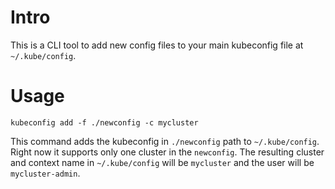 # Intro
This is a CLI tool to add new config files to your main kubeconfig file at
`~/.kube/config`. 

# Usage 
```
kubeconfig add -f ./newconfig -c mycluster 
```
This command adds the kubeconfig in `./newconfig` path to 
`~/.kube/config`. Right now it supports only one cluster 
in the `newconfig`. The resulting cluster and context name 
in `~/.kube/config` will be `mycluster` and the user will be
`mycluster-admin`.
